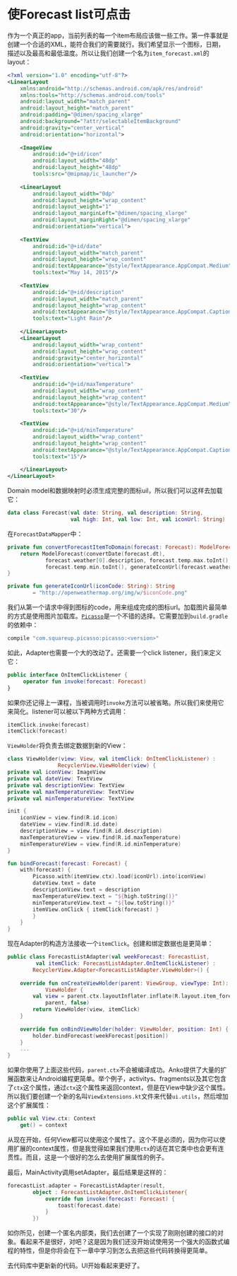# 使Forecast list可点击

作为一个真正的app，当前列表的每一个item布局应该做一些工作。第一件事就是创建一个合适的XML，能符合我们的需要就行。我们希望显示一个图标，日期，描述以及最高和最低温度。所以让我们创建一个名为`item_forecast.xml`的layout：

```xml
<?xml version="1.0" encoding="utf-8"?>
<LinearLayout
	xmlns:android="http://schemas.android.com/apk/res/android"
	xmlns:tools="http://schemas.android.com/tools"
	android:layout_width="match_parent"
	android:layout_height="match_parent"
	android:padding="@dimen/spacing_xlarge"
	android:background="?attr/selectableItemBackground"
	android:gravity="center_vertical"
	android:orientation="horizontal">
	
	<ImageView
		android:id="@+id/icon"
		android:layout_width="48dp"
		android:layout_height="48dp"
		tools:src="@mipmap/ic_launcher"/>
	
	<LinearLayout
		android:layout_width="0dp"
		android:layout_height="wrap_content"
		android:layout_weight="1"
		android:layout_marginLeft="@dimen/spacing_xlarge"
		android:layout_marginRight="@dimen/spacing_xlarge"
		android:orientation="vertical">
	
	<TextView
		android:id="@+id/date"
		android:layout_width="match_parent"
		android:layout_height="wrap_content"
		android:textAppearance="@style/TextAppearance.AppCompat.Medium"
		tools:text="May 14, 2015"/>
	
	<TextView
		android:id="@+id/description"
		android:layout_width="match_parent"
		android:layout_height="wrap_content"
		android:textAppearance="@style/TextAppearance.AppCompat.Caption"
		tools:text="Light Rain"/>
	
	</LinearLayout>
	<LinearLayout
		android:layout_width="wrap_content"
		android:layout_height="wrap_content"
		android:gravity="center_horizontal"
		android:orientation="vertical">
	
	<TextView
		android:id="@+id/maxTemperature"
		android:layout_width="wrap_content"
		android:layout_height="wrap_content"
		android:textAppearance="@style/TextAppearance.AppCompat.Medium"
		tools:text="30"/>
	
	<TextView
		android:id="@+id/minTemperature"
		android:layout_width="wrap_content"
		android:layout_height="wrap_content"
		android:textAppearance="@style/TextAppearance.AppCompat.Caption"
		tools:text="15"/>
	
	</LinearLayout>
</LinearLayout>
```

Domain model和数据映射时必须生成完整的图标uil，所以我们可以这样去加载它：

```kotlin
data class Forecast(val date: String, val description: String,
					val high: Int, val low: Int, val iconUrl: String)
```

在`ForecastDataMapper`中：

```kotlin
private fun convertForecastItemToDomain(forecast: Forecast): ModelForecast {
    return ModelForecast(convertDate(forecast.dt),
            forecast.weather[0].description, forecast.temp.max.toInt(),
            forecast.temp.min.toInt(), generateIconUrl(forecast.weather[0].icon))
}

private fun generateIconUrl(iconCode: String): String
        = "http://openweathermap.org/img/w/$iconCode.png"
```

我们从第一个请求中得到图标的code，用来组成完成的图标url。加载图片最简单的方式是使用图片加载库。[`Picasso`]是一个不错的选择。它需要加到`build.gradle`的依赖中：

```groovy
compile "com.squareup.picasso:picasso:<version>"
```

如此，Adapter也需要一个大的改动了。还需要一个click listener，我们来定义它：

```kotlin
public interface OnItemClickListener {
     operator fun invoke(forecast: Forecast)
}
```

如果你还记得上一课程，当被调用时`invoke`方法可以被省略。所以我们来使用它来简化。listener可以被以下两种方式调用：

```kotlin
itemClick.invoke(forecast)
itemClick(forecast)
```

`ViewHolder`将负责去绑定数据到新的View：

```kotlin
class ViewHolder(view: View, val itemClick: OnItemClickListener) :
				RecyclerView.ViewHolder(view) {
private val iconView: ImageView
private val dateView: TextView
private val descriptionView: TextView
private val maxTemperatureView: TextView
private val minTemperatureView: TextView

init {
	iconView = view.find(R.id.icon)
	dateView = view.find(R.id.date)
	descriptionView = view.find(R.id.description)
	maxTemperatureView = view.find(R.id.maxTemperature)
	minTemperatureView = view.find(R.id.minTemperature)
}

fun bindForecast(forecast: Forecast) {
	with(forecast) {
	    Picasso.with(itemView.ctx).load(iconUrl).into(iconView)
	    dateView.text = date
	    descriptionView.text = description
	    maxTemperatureView.text = "${high.toString()}"
	    minTemperatureView.text = "${low.toString()}"
	    itemView.onClick { itemClick(forecast) }
	    }
    }
}
```

现在Adapter的构造方法接收一个`itemClick`。创建和绑定数据也是更简单：

```kotlin
public class ForecastListAdapter(val weekForecast: ForecastList,
         val itemClick: ForecastListAdapter.OnItemClickListener) :
        RecyclerView.Adapter<ForecastListAdapter.ViewHolder>() {
        
    override fun onCreateViewHolder(parent: ViewGroup, viewType: Int):
            ViewHolder {
        val view = parent.ctx.layoutInflater.inflate(R.layout.item_forecast,
            parent, false)
        return ViewHolder(view, itemClick)
    }
    
    override fun onBindViewHolder(holder: ViewHolder, position: Int) {
        holder.bindForecast(weekForecast[position])
	}
	...
}
```

如果你使用了上面这些代码，`parent.ctx`不会被编译成功。Anko提供了大量的扩展函数来让Android编程更简单。举个例子，activitys、fragments以及其它包含了`ctx`这个属性，通过`ctx`这个属性来返回context，但是在View中缺少这个属性。所以我们要创建一个新的名叫`ViewExtensions.kt`文件来代替`ui.utils`，然后增加这个扩展属性：

```kotlin
public val View.ctx: Context
    get() = context
```

从现在开始，任何View都可以使用这个属性了。这个不是必须的，因为你可以使用扩展的context属性，但是我觉得如果我们使用`ctx`的话在其它类中也会更有连贯性。而且，这是一个很好的怎么去使用扩展属性的例子。

最后，MainActivity调用setAdapter，最后结果是这样的：
```kotlin
forecastList.adapter = ForecastListAdapter(result,
        object : ForecastListAdapter.OnItemClickListener{
			override fun invoke(forecast: Forecast) {
			    toast(forecast.date)
		    }
	    })
```

如你所见，创建一个匿名内部类，我们去创建了一个实现了刚刚创建的接口的对象。看起来不是很好，对吧？这是因为我们还没开始试使用另一个强大的函数式编程的特性，但是你将会在下一章中学习到怎么去把这些代码转换得更简单。

去代码库中更新新的代码。UI开始看起来更好了。

[`Picasso`]: http://square.github.io/picasso/